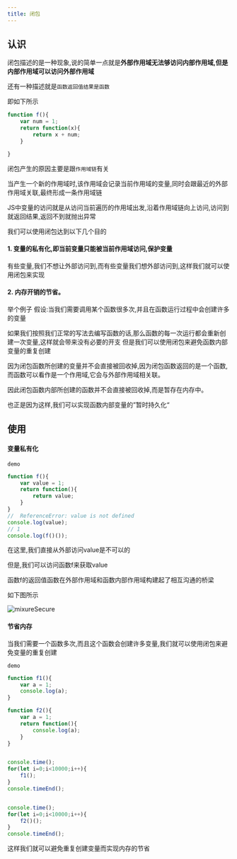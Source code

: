 ```yaml
---
title: 闭包
---
```


## 认识

闭包描述的是一种现象,说的简单一点就是<b>外部作用域无法够访问内部作用域,但是内部作用域可以访问外部作用域</b>

还有一种描述就是`函数返回值结果是函数`

即如下所示
```js
function f(){
    var num = 1;
    return function(x){
        return x + num;
    }

}
```

闭包产生的原因主要是跟`作用域链`有关

当产生一个新的作用域时,该作用域会记录当前作用域的变量,同时会跟最近的外部作用域关联,最终形成一条作用域链

JS中变量的访问就是从访问当前遍历的作用域出发,沿着作用域链向上访问,访问到就返回结果,返回不到就抛出异常


我们可以使用闭包达到以下几个目的
#### 1. 变量的私有化,即当前变量只能被当前作用域访问,保护变量

有些变量,我们不想让外部访问到,而有些变量我们想外部访问到,这样我们就可以使用闭包来实现

#### 2. 内存开销的节省。
举个例子
假设:当我们需要调用某个函数很多次,并且在函数运行过程中会创建许多的变量

如果我们按照我们正常的写法去编写函数的话,那么函数的每一次运行都会重新创建一次变量,这样就会带来没有必要的开支
但是我们可以使用闭包来避免函数内部变量的重复创建

因为闭包函数所创建的变量并不会直接被回收掉,因为闭包函数返回的是一个函数,而函数可以看作是一个作用域,它会与外部作用域相关联。

因此闭包函数内部所创建的函数并不会直接被回收掉,而是暂存在内存中。

也正是因为这样,我们可以实现函数内部变量的”暂时持久化“

## 使用

#### 变量私有化
`demo`
```js
function f(){
    var value = 1;
    return function(){
        return value;
    }
}
//  ReferenceError: value is not defined
console.log(value);
// 1
console.log(f()());
```
在这里,我们直接从外部访问value是不可以的

但是,我们可以访问函数f来获取value

函数f的返回值函数在外部作用域和函数内部作用域构建起了相互沟通的桥梁

如下图所示


<img :src="$withBase('/JavaScript/JavaScript JavaScript闭包01.jpg')" alt="mixureSecure">



#### 节省内存

当我们需要一个函数多次,而且这个函数会创建许多变量,我们就可以使用闭包来避免变量的重复创建

`demo`
```js
function f1(){
    var a = 1;
    console.log(a);
}

function f2(){
    var a = 1;
    return function(){
        console.log(a);
    }
}


console.time();
for(let i=0;i<10000;i++){
    f1();
}
console.timeEnd();


console.time();
for(let i=0;i<10000;i++){
    f2()();
}
console.timeEnd();
```
这样我们就可以避免重复创建变量而实现内存的节省
